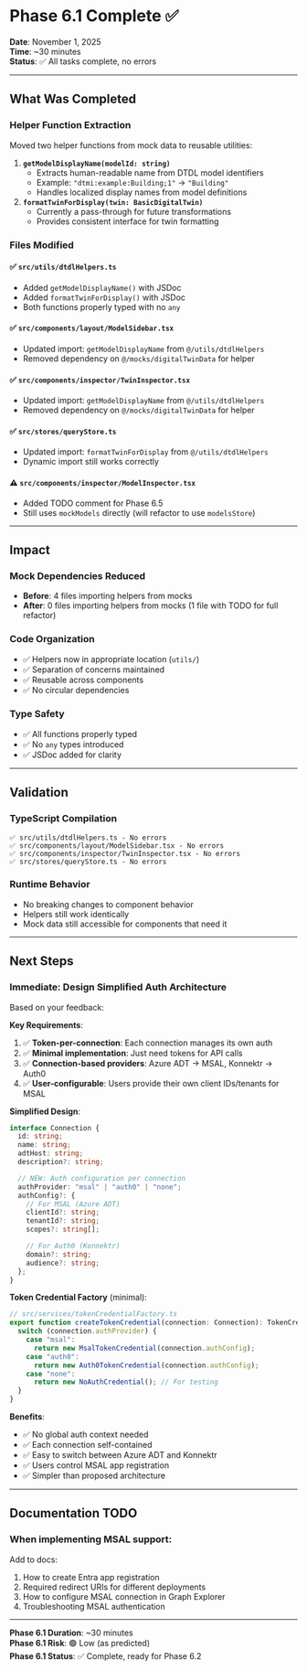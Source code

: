 # Phase 6.1 Complete ✅

**Date**: November 1, 2025  
**Time**: ~30 minutes  
**Status**: ✅ All tasks complete, no errors

---

## What Was Completed

### Helper Function Extraction

Moved two helper functions from mock data to reusable utilities:

1. **`getModelDisplayName(modelId: string)`**
   - Extracts human-readable name from DTDL model identifiers
   - Example: `"dtmi:example:Building;1"` → `"Building"`
   - Handles localized display names from model definitions
2. **`formatTwinForDisplay(twin: BasicDigitalTwin)`**
   - Currently a pass-through for future transformations
   - Provides consistent interface for twin formatting

### Files Modified

#### ✅ `src/utils/dtdlHelpers.ts`

- Added `getModelDisplayName()` with JSDoc
- Added `formatTwinForDisplay()` with JSDoc
- Both functions properly typed with no `any`

#### ✅ `src/components/layout/ModelSidebar.tsx`

- Updated import: `getModelDisplayName` from `@/utils/dtdlHelpers`
- Removed dependency on `@/mocks/digitalTwinData` for helper

#### ✅ `src/components/inspector/TwinInspector.tsx`

- Updated import: `getModelDisplayName` from `@/utils/dtdlHelpers`
- Removed dependency on `@/mocks/digitalTwinData` for helper

#### ✅ `src/stores/queryStore.ts`

- Updated import: `formatTwinForDisplay` from `@/utils/dtdlHelpers`
- Dynamic import still works correctly

#### ⚠️ `src/components/inspector/ModelInspector.tsx`

- Added TODO comment for Phase 6.5
- Still uses `mockModels` directly (will refactor to use `modelsStore`)

---

## Impact

### Mock Dependencies Reduced

- **Before**: 4 files importing helpers from mocks
- **After**: 0 files importing helpers from mocks (1 file with TODO for full refactor)

### Code Organization

- ✅ Helpers now in appropriate location (`utils/`)
- ✅ Separation of concerns maintained
- ✅ Reusable across components
- ✅ No circular dependencies

### Type Safety

- ✅ All functions properly typed
- ✅ No `any` types introduced
- ✅ JSDoc added for clarity

---

## Validation

### TypeScript Compilation

```
✅ src/utils/dtdlHelpers.ts - No errors
✅ src/components/layout/ModelSidebar.tsx - No errors
✅ src/components/inspector/TwinInspector.tsx - No errors
✅ src/stores/queryStore.ts - No errors
```

### Runtime Behavior

- No breaking changes to component behavior
- Helpers still work identically
- Mock data still accessible for components that need it

---

## Next Steps

### Immediate: Design Simplified Auth Architecture

Based on your feedback:

**Key Requirements**:

1. ✅ **Token-per-connection**: Each connection manages its own auth
2. ✅ **Minimal implementation**: Just need tokens for API calls
3. ✅ **Connection-based providers**: Azure ADT → MSAL, Konnektr → Auth0
4. ✅ **User-configurable**: Users provide their own client IDs/tenants for MSAL

**Simplified Design**:

```typescript
interface Connection {
  id: string;
  name: string;
  adtHost: string;
  description?: string;

  // NEW: Auth configuration per connection
  authProvider: "msal" | "auth0" | "none";
  authConfig?: {
    // For MSAL (Azure ADT)
    clientId?: string;
    tenantId?: string;
    scopes?: string[];

    // For Auth0 (Konnektr)
    domain?: string;
    audience?: string;
  };
}
```

**Token Credential Factory** (minimal):

```typescript
// src/services/tokenCredentialFactory.ts
export function createTokenCredential(connection: Connection): TokenCredential {
  switch (connection.authProvider) {
    case "msal":
      return new MsalTokenCredential(connection.authConfig);
    case "auth0":
      return new Auth0TokenCredential(connection.authConfig);
    case "none":
      return new NoAuthCredential(); // For testing
  }
}
```

**Benefits**:

- ✅ No global auth context needed
- ✅ Each connection self-contained
- ✅ Easy to switch between Azure ADT and Konnektr
- ✅ Users control MSAL app registration
- ✅ Simpler than proposed architecture

---

## Documentation TODO

### When implementing MSAL support:

Add to docs:

1. How to create Entra app registration
2. Required redirect URIs for different deployments
3. How to configure MSAL connection in Graph Explorer
4. Troubleshooting MSAL authentication

---

**Phase 6.1 Duration**: ~30 minutes  
**Phase 6.1 Risk**: 🟢 Low (as predicted)  
**Phase 6.1 Status**: ✅ Complete, ready for Phase 6.2
